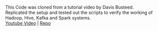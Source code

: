 This Code was cloned from a tutorial video by Davis Busteed.\
Replicated the setup and tested out the scripts to verify the working of Hadoop, Hive, Kafka and Spark systems. \
[Youtube Video](https://www.youtube.com/watch?v=9D7-BZnPiTY) | 
[Repo](https://github.com/dbusteed/kafka-spark-streaming-example.git)
